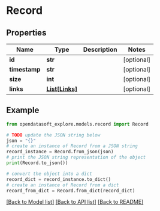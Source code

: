 # Record


## Properties

Name | Type | Description | Notes
------------ | ------------- | ------------- | -------------
**id** | **str** |  | [optional] 
**timestamp** | **str** |  | [optional] 
**size** | **int** |  | [optional] 
**links** | [**List[Links]**](Links.md) |  | [optional] 

## Example

```python
from opendatasoft_explore.models.record import Record

# TODO update the JSON string below
json = "{}"
# create an instance of Record from a JSON string
record_instance = Record.from_json(json)
# print the JSON string representation of the object
print(Record.to_json())

# convert the object into a dict
record_dict = record_instance.to_dict()
# create an instance of Record from a dict
record_from_dict = Record.from_dict(record_dict)
```
[[Back to Model list]](../README.md#documentation-for-models) [[Back to API list]](../README.md#documentation-for-api-endpoints) [[Back to README]](../README.md)


